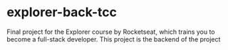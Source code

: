 # explorer-back-tcc
Final project for the Explorer course by Rocketseat, which trains you to become a full-stack developer. This project is the backend of the project
